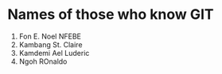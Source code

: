 # Names of those who know GIT

1. Fon E. Noel NFEBE
2. Kambang St. Claire
3. Kamdemi Ael Luderic
4. Ngoh ROnaldo
